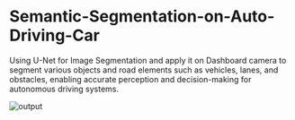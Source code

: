 # Semantic-Segmentation-on-Auto-Driving-Car
Using U-Net for Image Segmentation and apply it on Dashboard camera to segment various objects and road elements such as vehicles, lanes, and obstacles, enabling accurate perception and decision-making for autonomous driving systems.

![output](https://github.com/HowardNguyen29/Semantic-Segmentation-on-Auto-Driving-Car/assets/144277909/4fc22490-a4c3-4ddc-b53d-ab8f71e2766f)
